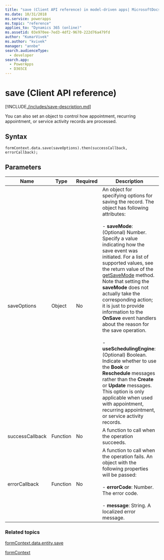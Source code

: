 ```yaml
---
title: "save (Client API reference) in model-driven apps| MicrosoftDocs"
ms.date: 10/31/2018
ms.service: powerapps
ms.topic: "reference"
applies_to: "Dynamics 365 (online)"
ms.assetid: 03e970ee-7ed3-4df2-9670-222d76a479fd
author: "KumarVivek"
ms.author: "kvivek"
manager: "annbe"
search.audienceType: 
  - developer
search.app: 
  - PowerApps
  - D365CE
---
```

# save (Client API reference)



[!INCLUDE[./includes/save-description.md](./includes/save-description.md)]

You can also set an object to control how appointment, recurring appointment, or service activity records are processed.

## Syntax

`formContext.data.save(saveOptions).then(successCallback, errorCallback);`

## Parameters

|Name|Type|Required|Description|
|--|--|--|--|
|saveOptions|Object|No|An object for specifying options for saving the record. The object has following attributes:<br/><br/>- **saveMode**: (Optional) Number. Specify a value indicating how the save event was initiated. For a list of supported values, see the return value of the [getSaveMode](../save-event-arguments/getsavemode.md) method. Note that setting the **saveMode** does not actually take the corresponding action; it is just to provide information to the **OnSave** event handlers about the reason for the save operation.<br/><br/>- **useSchedulingEngine**: (Optional) Boolean. Indicate whether to use the **Book** or **Reschedule** messages rather than the **Create** or **Update** messages. This option is only applicable when used with appointment, recurring appointment, or service activity records.|
|successCallback|Function|No|A function to call when the operation succeeds.|
|errorCallback|Function|No|A function to call when the operation fails. An object with the following properties will be passed:<br/><br/>- **errorCode**: Number. The error code.<br/><br/>- **message**: String. A localized error message.|


### Related topics

[formContext.data.entity.save](../formContext-data-entity/save.md)

[formContext](../../clientapi-form-context.md)

